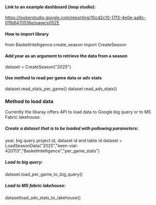 #### Link to an example dashboard (loop studio):
https://lookerstudio.google.com/reporting/10cd2c10-17f3-4e0e-aa9c-01fb6470516e/page/x05ZE

#### How to import library
from BasketIntelligence.create_season import CreateSeason

#### Add year as an argument to retrieve the data from a season
dataset = CreateSeason("2025")
#### Use method to read per game data or adv stats
dataset.read_stats_per_game()
dataset.read_adv_stats()

 ### Method to load data
 Currently the libaray offers API to load data to Google big query or to MS Fabric lakehouse:
 ##### Create a dataset that is to be loaded with pollowing parameters:
 year, big query project id, dataset id and table id
 dataset = LoadSeasonData("2025","keen-vial-420113","BasketIntelligence","per_game_stats")
 ##### Load to big query:
 dataset.load_per_game_to_big_query()
 ##### Load to MS fabric lakehouse:
 datasetload_adv_stats_to_lakehouse()
